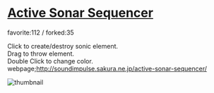 # [Active Sonar Sequencer](http://fl.corge.net/c/3kfQ)

favorite:112 / forked:35

Click to create/destroy sonic element.  
Drag to throw element.  
Double Click to change color.  
webpage;http://soundimpulse.sakura.ne.jp/active-sonar-sequencer/

![thumbnail](./thumbnail.jpg)
